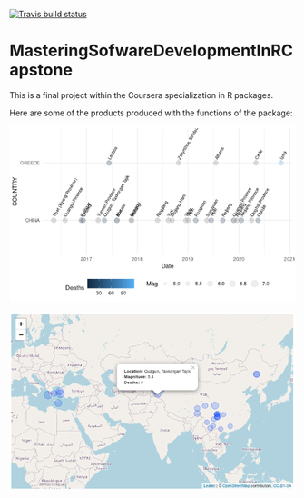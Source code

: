 <!-- badges: start -->
  [![Travis build status](https://travis-ci.com/cesarkero/MasteringSofwareDevelopmentInRCapstone.svg?branch=master)](https://travis-ci.com/cesarkero/MasteringSofwareDevelopmentInRCapstone)
  <!-- badges: end -->

# MasteringSofwareDevelopmentInRCapstone

This is a final project within the Coursera specialization in R packages. 

Here are some of the products produced with the functions of the package: 

![01](images/01.png)

![02](images/02.png)
